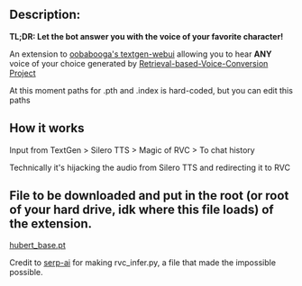 ## Description:
**TL;DR: Let the bot answer you with the voice of your favorite character!** 

An extension to [oobabooga's textgen-webui](https://github.com/oobabooga/text-generation-webui) allowing you to hear **ANY** voice of your choice generated by [Retrieval-based-Voice-Conversion Project](https://github.com/RVC-Project/Retrieval-based-Voice-Conversion-WebU)

At this moment paths for .pth and .index is hard-coded, but you can edit this paths

## How it works

Input from TextGen > Silero TTS > Magic of RVC > To chat history

Technically it's hijacking the audio from Silero TTS and redirecting it to RVC

## File to be downloaded and put in the root (or root of your hard drive, idk where this file loads) of the extension.

[hubert_base.pt](https://huggingface.co/lj1995/VoiceConversionWebUI/blob/main/hubert_base.pt)

Credit to [serp-ai](https://github.com/serp-ai) for making rvc_infer.py, a file that made the impossible possible. 
